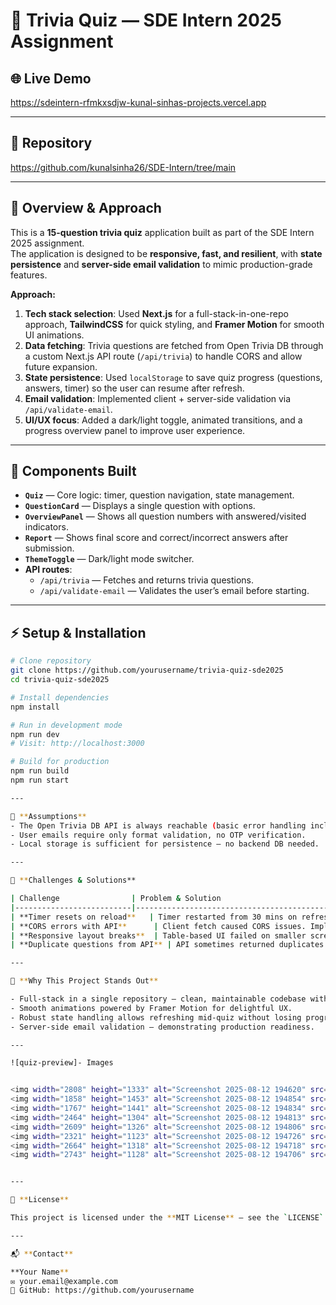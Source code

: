 # 🎯 Trivia Quiz — SDE Intern 2025 Assignment


## 🌐 Live Demo
https://sdeintern-rfmkxsdjw-kunal-sinhas-projects.vercel.app

---

## 📂 Repository
https://github.com/kunalsinha26/SDE-Intern/tree/main

---

## 📜 Overview & Approach
This is a **15-question trivia quiz** application built as part of the SDE Intern 2025 assignment.  
The application is designed to be **responsive, fast, and resilient**, with **state persistence** and **server-side email validation** to mimic production-grade features.

**Approach:**
1. **Tech stack selection**: Used **Next.js** for a full-stack-in-one-repo approach, **TailwindCSS** for quick styling, and **Framer Motion** for smooth UI animations.
2. **Data fetching**: Trivia questions are fetched from Open Trivia DB through a custom Next.js API route (`/api/trivia`) to handle CORS and allow future expansion.
3. **State persistence**: Used `localStorage` to save quiz progress (questions, answers, timer) so the user can resume after refresh.
4. **Email validation**: Implemented client + server-side validation via `/api/validate-email`.
5. **UI/UX focus**: Added a dark/light toggle, animated transitions, and a progress overview panel to improve user experience.

---

## 🧩 Components Built
- **`Quiz`** — Core logic: timer, question navigation, state management.
- **`QuestionCard`** — Displays a single question with options.
- **`OverviewPanel`** — Shows all question numbers with answered/visited indicators.
- **`Report`** — Shows final score and correct/incorrect answers after submission.
- **`ThemeToggle`** — Dark/light mode switcher.
- **API routes**:
  - `/api/trivia` — Fetches and returns trivia questions.
  - `/api/validate-email` — Validates the user’s email before starting.

---

## ⚡ Setup & Installation
```bash
# Clone repository
git clone https://github.com/yourusername/trivia-quiz-sde2025
cd trivia-quiz-sde2025

# Install dependencies
npm install

# Run in development mode
npm run dev
# Visit: http://localhost:3000

# Build for production
npm run build
npm run start

---

📌 **Assumptions**
- The Open Trivia DB API is always reachable (basic error handling included).  
- User emails require only format validation, no OTP verification.  
- Local storage is sufficient for persistence — no backend DB needed.

---

🚧 **Challenges & Solutions**

| Challenge                | Problem & Solution                                                                                  |
|--------------------------|---------------------------------------------------------------------------------------------------|
| **Timer resets on reload**   | Timer restarted from 30 mins on refresh. Stored `startedAt` timestamp in `localStorage` to fix.   |
| **CORS errors with API**      | Client fetch caused CORS issues. Implemented Next.js API proxy at `/api/trivia`.                   |
| **Responsive layout breaks**  | Table-based UI failed on smaller screens. Rebuilt using Flexbox + Tailwind responsive utilities.  |
| **Duplicate questions from API** | API sometimes returned duplicates. Added shuffle logic and unique keys to prevent UI glitches.      |

---

🌟 **Why This Project Stands Out**

- Full-stack in a single repository — clean, maintainable codebase with frontend & backend logic.  
- Smooth animations powered by Framer Motion for delightful UX.  
- Robust state handling allows refreshing mid-quiz without losing progress.  
- Server-side email validation — demonstrating production readiness.

---

![quiz-preview]- Images


<img width="2808" height="1333" alt="Screenshot 2025-08-12 194620" src="https://github.com/user-attachments/assets/4699de2b-c9fe-4e21-a3ad-9b383b253e5d" />
<img width="1858" height="1453" alt="Screenshot 2025-08-12 194854" src="https://github.com/user-attachments/assets/6811883d-35bc-4cf6-9e47-afb15b9465c7" />
<img width="1767" height="1441" alt="Screenshot 2025-08-12 194834" src="https://github.com/user-attachments/assets/d1db98fb-83c8-4ab1-a401-f6df5c7fca35" />
<img width="2464" height="1304" alt="Screenshot 2025-08-12 194813" src="https://github.com/user-attachments/assets/acd68716-2a3a-4dd8-b7c9-9ddaff008d38" />
<img width="2609" height="1326" alt="Screenshot 2025-08-12 194806" src="https://github.com/user-attachments/assets/d846ff70-969f-458c-b459-6a7f2a7e9168" />
<img width="2321" height="1123" alt="Screenshot 2025-08-12 194726" src="https://github.com/user-attachments/assets/546cf4ce-d7c3-4354-a5ad-f822737bcce5" />
<img width="2664" height="1318" alt="Screenshot 2025-08-12 194718" src="https://github.com/user-attachments/assets/abfc7f4d-1137-474d-b670-95b712550758" />
<img width="2743" height="1128" alt="Screenshot 2025-08-12 194706" src="https://github.com/user-attachments/assets/890ba9ee-e1a7-4cc4-97ac-b40b5a115ec0" />


---

📜 **License**

This project is licensed under the **MIT License** — see the `LICENSE` file for details.

---

📬 **Contact**

**Your Name**  
✉️ your.email@example.com  
🔗 GitHub: https://github.com/yourusername
